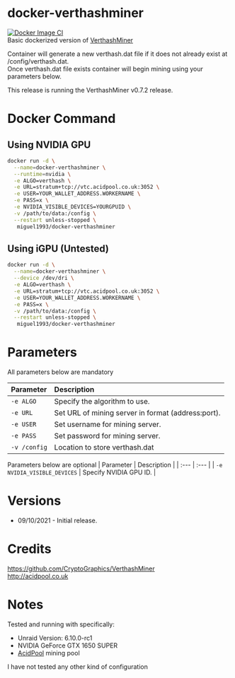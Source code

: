 # docker-verthashminer
[![Docker Image CI](https://github.com/Migz93/docker-verthashminer/actions/workflows/main.yml/badge.svg)](https://github.com/Migz93/docker-verthashminer/actions/workflows/main.yml)  
Basic dockerized version of [VerthashMiner](https://github.com/CryptoGraphics/VerthashMiner)

Container will generate a new verthash.dat file if it does not already exist at /config/verthash.dat.  
Once verthash.dat file exists container will begin mining using your parameters below.

This release is running the VerthashMiner v0.7.2 release.


# Docker Command

## Using NVIDIA GPU

```bash
docker run -d \
  --name=docker-verthashminer \
  --runtime=nvidia \
  -e ALGO=verthash \
  -e URL=stratum+tcp://vtc.acidpool.co.uk:3052 \
  -e USER=YOUR_WALLET_ADDRESS.WORKERNAME \
  -e PASS=x \
  -e NVIDIA_VISIBLE_DEVICES=YOURGPUID \
  -v /path/to/data:/config \
  --restart unless-stopped \
   miguel1993/docker-verthashminer
```
## Using iGPU (Untested)
```bash
docker run -d \
  --name=docker-verthashminer \
  --device /dev/dri \
  -e ALGO=verthash \
  -e URL=stratum+tcp://vtc.acidpool.co.uk:3052 \
  -e USER=YOUR_WALLET_ADDRESS.WORKERNAME \
  -e PASS=x \
  -v /path/to/data:/config \
  --restart unless-stopped \
   miguel1993/docker-verthashminer
```

# Parameters

All parameters below are mandatory

| Parameter | Description |
| :--- | :--- |
| `-e ALGO` | Specify the algorithm to use. |
| `-e URL` | Set URL of mining server in format (address:port). |
| `-e USER` | Set username for mining server. |
| `-e PASS` | Set password for mining server. |
| `-v /config` | Location to store verthash.dat |


Parameters below are optional
| Parameter | Description |
| :--- | :--- |
| `-e NVIDIA_VISIBLE_DEVICES` | Specify NVIDIA GPU ID. |

# Versions
* 09/10/2021 - Initial release.

# Credits
https://github.com/CryptoGraphics/VerthashMiner  
http://acidpool.co.uk

# Notes
Tested and running with specifically:  
* Unraid Version: 6.10.0-rc1  
* NVIDIA GeForce GTX 1650 SUPER  
* [AcidPool](http://acidpool.co.uk) mining pool  

I have not tested any other kind of configuration